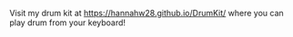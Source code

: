 Visit my drum kit at https://hannahw28.github.io/DrumKit/ where you can play drum from your keyboard!

